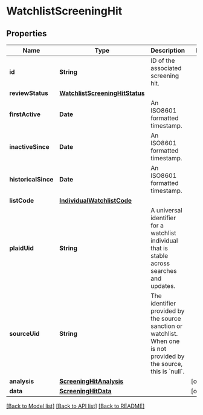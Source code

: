 # WatchlistScreeningHit

## Properties
Name | Type | Description | Notes
------------ | ------------- | ------------- | -------------
**id** | **String** | ID of the associated screening hit. | 
**reviewStatus** | [**WatchlistScreeningHitStatus**](WatchlistScreeningHitStatus.md) |  | 
**firstActive** | **Date** | An ISO8601 formatted timestamp. | 
**inactiveSince** | **Date** | An ISO8601 formatted timestamp. | 
**historicalSince** | **Date** | An ISO8601 formatted timestamp. | 
**listCode** | [**IndividualWatchlistCode**](IndividualWatchlistCode.md) |  | 
**plaidUid** | **String** | A universal identifier for a watchlist individual that is stable across searches and updates. | 
**sourceUid** | **String** | The identifier provided by the source sanction or watchlist. When one is not provided by the source, this is &#x60;null&#x60;. | 
**analysis** | [**ScreeningHitAnalysis**](ScreeningHitAnalysis.md) |  | [optional] 
**data** | [**ScreeningHitData**](ScreeningHitData.md) |  | [optional] 

[[Back to Model list]](../README.md#documentation-for-models) [[Back to API list]](../README.md#documentation-for-api-endpoints) [[Back to README]](../README.md)


